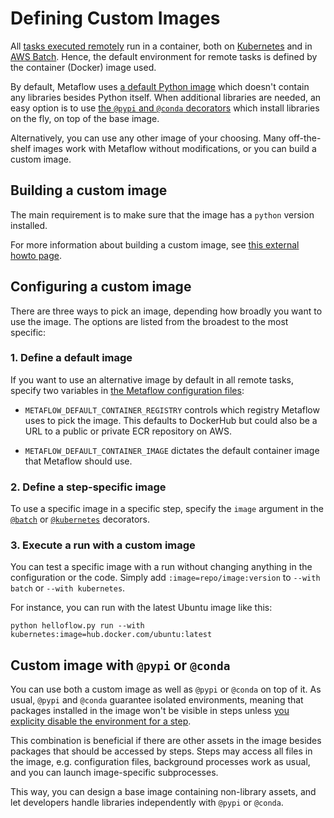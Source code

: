 
# Defining Custom Images

All [tasks executed remotely](/scaling/remote-tasks/requesting-resources) run in a container,
both on [Kubernetes](/scaling/remote-tasks/kubernetes) and in
[AWS Batch](/scaling/remote-tasks/aws-batch). Hence, the default environment for
remote tasks is defined by the container (Docker) image used.

By default, Metaflow uses [a default Python image](https://hub.docker.com/_/python/)
which doesn't contain any libraries besides Python itself. When additional libraries
are needed, an easy option is to use [the `@pypi` and `@conda`
decorators](/scaling/dependencies/libraries) which install libraries on the fly,
on top of the base image.

Alternatively, you can use any other image of your choosing. Many off-the-shelf
images work with Metaflow without modifications, or you can build a custom 
image.

## Building a custom image

The main requirement is to make sure that the image has a `python` version installed.

For more information about building a custom image, see [this external howto
page](https://outerbounds.com/docs/build-custom-image/).

## Configuring a custom image

There are three ways to pick an image, depending how broadly you want to use the image.
The options are listed from the broadest to the most specific:

### 1. Define a default image

If you want to use an alternative image by default in all remote tasks, specify
two variables in [the Metaflow configuration
files](https://outerbounds.com/engineering/operations/configure-metaflow/):

- `METAFLOW_DEFAULT_CONTAINER_REGISTRY` controls which registry Metaflow uses to pick
  the image. This defaults to DockerHub but could also be a URL to a public or private ECR
  repository on AWS.

- `METAFLOW_DEFAULT_CONTAINER_IMAGE` dictates the default container image that Metaflow should use.

### 2. Define a step-specific image

To use a specific image in a specific step, specify the `image` argument in
the [`@batch`](/api/step-decorators/batch) or [`@kubernetes`](api/step-decorators/kubernetes)
decorators.

### 3. Execute a run with a custom image

You can test a specific image with a run without changing anything in the
configuration or the code. Simply add `:image=repo/image:version`
to `--with batch` or `--with kubernetes`.

For instance, you can run with the latest Ubuntu image like this:
```
python helloflow.py run --with kubernetes:image=hub.docker.com/ubuntu:latest
```

## Custom image with `@pypi` or `@conda`

You can use both a custom image as well as `@pypi` or `@conda` on top of it.
As usual, `@pypi` and `@conda` guarantee isolated environments, meaning that packages
installed in the image won't be visible in steps unless [you explicity disable
the environment for a step](/scaling/dependencies/libraries#disabling-environments).

This combination is beneficial if there are other assets in the image besides packages
that should be accessed by steps. Steps may access all files in the image, e.g.
configuration files, background processes work as usual, and you can launch
image-specific subprocesses.

This way, you can design a base image containing non-library assets, and let developers
handle libraries independently with `@pypi` or `@conda`.

